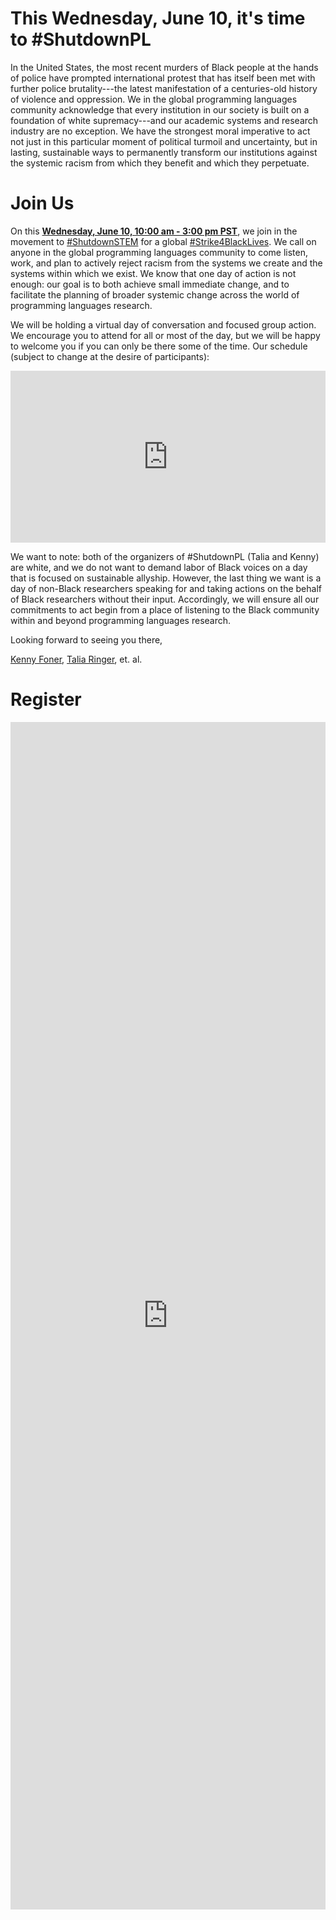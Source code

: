 # This Wednesday, June 10, it's time to #ShutdownPL

In the United States, the most recent murders of Black people at the hands of police have prompted international protest that has itself been met with further police brutality---the latest manifestation of a centuries-old history of violence and oppression. We in the global programming languages community acknowledge that every institution in our society is built on a foundation of white supremacy---and our academic systems and research industry are no exception. We have the strongest moral imperative to act not just in this particular moment of political turmoil and uncertainty, but in lasting, sustainable ways to permanently transform our institutions against the systemic racism from which they benefit and which they perpetuate.

# Join Us

On this [**Wednesday, June 10, 10:00 am - 3:00 pm PST**](https://everytimezone.com/s/bbb5f2c2), we join in the movement to [#ShutdownSTEM](https://www.shutdownstem.com/) for a global [#Strike4BlackLives](https://twitter.com/hashtag/Strike4BlackLives). We call on anyone in the global programming languages community to come listen, work, and plan to actively reject racism from the systems we create and the systems within which we exist. We know that one day of action is not enough: our goal is to both achieve small immediate change, and to facilitate the planning of broader systemic change across the world of programming languages research.

We will be holding a virtual day of conversation and focused group action. We encourage you to attend for all or most of the day, but we will be happy to welcome you if you can only be there some of the time. Our schedule (subject to change at the desire of participants):

<iframe src="https://calendar.google.com/calendar/b/1/embed?height=600&amp;wkst=1&amp;bgcolor=%23ffffff&amp;ctz=America%2FNew_York&amp;src=M2ppdTRma3FoZnFjc2hja3EzazhlZjk1bTBAZ3JvdXAuY2FsZW5kYXIuZ29vZ2xlLmNvbQ&amp;color=%23616161&amp;showTitle=0&amp;mode=AGENDA&amp;showPrint=0&amp;showDate=0&amp;showNav=0&amp;showTabs=0&amp;showCalendars=0" style="border-width:0" width="100%" height="275" frameborder="0" scrolling="no"></iframe>

We want to note: both of the organizers of #ShutdownPL (Talia and Kenny) are white, and we do not want to demand labor of Black voices on a day that is focused on sustainable allyship. However, the last thing we want is a day of non-Black researchers speaking for and taking actions on the behalf of Black researchers without their input. Accordingly, we will ensure all our commitments to act begin from a place of listening to the Black community within and beyond programming languages research.

Looking forward to seeing you there,

[Kenny Foner](https://very.science), [Talia Ringer](https://tlringer.github.io/), et. al.

# Register

<iframe src="https://docs.google.com/forms/d/e/1FAIpQLSc9JSopoWzKGv5GTGPrHZcZP_dF_4uNH8zsUXWb1QOUXOpY5g/viewform?embedded=true" width="100%" height="1900" frameborder="0" marginheight="0" marginwidth="0">Loading…</iframe>
